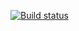 [![Build status](https://ci.appveyor.com/api/projects/status/mgjbams9laojtlci/branch/main?svg=true)](https://ci.appveyor.com/project/AnyaVrn/hwselenide/branch/main)
